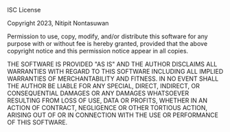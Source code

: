ISC License

Copyright 2023, Nitipit Nontasuwan

Permission to use, copy, modify, and/or distribute this software
for any purpose with or without fee is hereby granted, provided that
the above copyright notice and this permission notice appear in all copies.

THE SOFTWARE IS PROVIDED "AS IS" AND THE AUTHOR DISCLAIMS ALL WARRANTIES
WITH REGARD TO THIS SOFTWARE INCLUDING ALL IMPLIED WARRANTIES
OF MERCHANTABILITY AND FITNESS. IN NO EVENT SHALL THE AUTHOR BE LIABLE
FOR ANY SPECIAL, DIRECT, INDIRECT, OR CONSEQUENTIAL DAMAGES
OR ANY DAMAGES WHATSOEVER RESULTING FROM LOSS OF USE, DATA OR PROFITS,
WHETHER IN AN ACTION OF CONTRACT, NEGLIGENCE OR OTHER TORTIOUS ACTION,
ARISING OUT OF OR IN CONNECTION WITH THE USE OR PERFORMANCE OF THIS SOFTWARE.